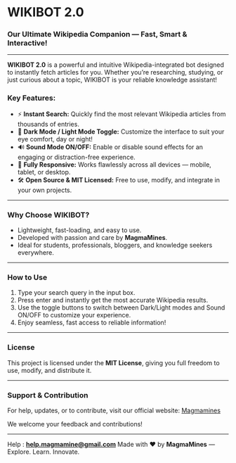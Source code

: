 # WIKIBOT 2.0 

### Our Ultimate Wikipedia Companion — Fast, Smart & Interactive!

---

**WIKIBOT 2.0** is a powerful and intuitive Wikipedia-integrated bot designed to instantly fetch articles for you. Whether you’re researching, studying, or just curious about a topic, WIKIBOT is your reliable knowledge assistant!

### Key Features:

* ⚡ **Instant Search:** Quickly find the most relevant Wikipedia articles from thousands of entries.
* 🌙 **Dark Mode / Light Mode Toggle:** Customize the interface to suit your eye comfort, day or night!
* 🔊 **Sound Mode ON/OFF:** Enable or disable sound effects for an engaging or distraction-free experience.
* 📱 **Fully Responsive:** Works flawlessly across all devices — mobile, tablet, or desktop.
* 🛠️ **Open Source & MIT Licensed:** Free to use, modify, and integrate in your own projects.

---

### Why Choose WIKIBOT?

* Lightweight, fast-loading, and easy to use.
* Developed with passion and care by **MagmaMines**.
* Ideal for students, professionals, bloggers, and knowledge seekers everywhere.

---

### How to Use

1. Type your search query in the input box.
2. Press enter and instantly get the most accurate Wikipedia results.
3. Use the toggle buttons to switch between Dark/Light modes and Sound ON/OFF to customize your experience.
4. Enjoy seamless, fast access to reliable information!

---

### License

This project is licensed under the **MIT License**, giving you full freedom to use, modify, and distribute it.

---

### Support & Contribution

For help, updates, or to contribute, visit our official website:
[Magmamines](https://magmamines.wordpress.com/)

We welcome your feedback and contributions!

---
Help : **help.magmamine@gmail.com**
Made with ❤️ by **MagmaMines** — Explore. Learn. Innovate.
